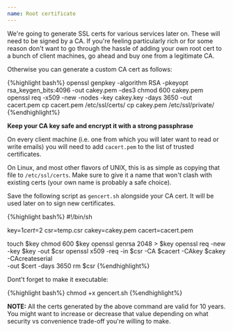 ```yaml
---
name: Root certificate
---
```


We're going to generate SSL certs for various services later on. These will need
to be signed by a CA. If you're feeling particularly rich or for some reason don't
want to go through the hassle of adding your own root cert to a bunch of client
machines, go ahead and buy one from a legitimate CA.

Otherwise you can generate a custom CA cert as follows:

{%highlight bash%}
openssl genpkey -algorithm RSA -pkeyopt rsa_keygen_bits:4096 -out cakey.pem -des3
chmod 600 cakey.pem
openssl req -x509 -new -nodes -key cakey.key -days 3650 -out cacert.pem
cp cacert.pem /etc/ssl/certs/
cp cakey.pem /etc/ssl/private/
{%endhighlight%}

**Keep your CA key safe and encrypt it with a strong passphrase**

On every client machine (i.e. one from which you will later want to read or write
emails) you will need to add `cacert.pem` to the list of trusted certificates.

On Linux, and most other flavors of UNIX, this is as simple as copying that file
to `/etc/ssl/certs`. Make sure to give it a name that won't clash with existing
certs (your own name is probably a safe choice).

Save the following script as `gencert.sh` alongside your CA cert. It will be
used later on to sign new certificates.

{%highlight bash%}
#!/bin/sh

key=$1
cert=$2
csr=temp.csr
cakey=cakey.pem
cacert=cacert.pem

touch $key
chmod 600 $key
openssl genrsa 2048 > $key
openssl req -new -key $key -out $csr
openssl x509 -req -in $csr -CA $cacert -CAkey $cakey -CAcreateserial \
    -out $cert -days 3650
rm $csr
{%endhighlight%}

Dont't forget to make it executable:

{%highlight bash%}
chmod +x gencert.sh
{%endhighlight%}

**NOTE:** All the certs generated by the above command are valid for 10 years.
You might want to increase or decrease that value depending on what security vs
convenience trade-off you're willing to make.

